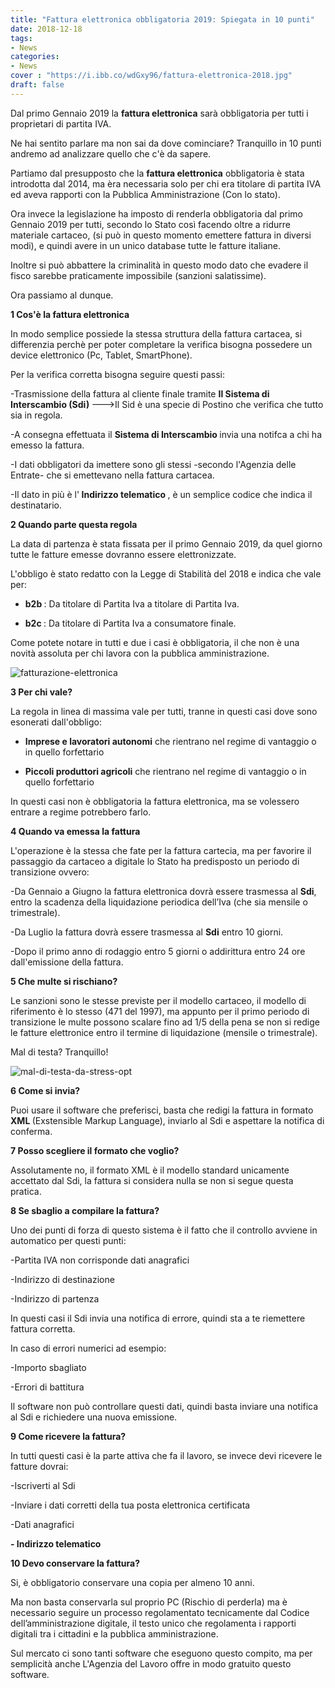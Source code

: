 ```yaml
---
title: "Fattura elettronica obbligatoria 2019: Spiegata in 10 punti"
date: 2018-12-18
tags:
- News
categories:
- News
cover : "https://i.ibb.co/wdGxy96/fattura-elettronica-2018.jpg"
draft: false
---
```


Dal primo Gennaio 2019 la <strong>fattura elettronica</strong> sarà obbligatoria per tutti i proprietari di partita IVA.

Ne hai sentito parlare ma non sai da dove cominciare? Tranquillo in 10 punti andremo ad analizzare quello che c'è da sapere.

Partiamo dal presupposto che la <strong>fattura elettronica</strong> obbligatoria è stata introdotta dal 2014, ma èra necessaria solo per chi era titolare di partita IVA ed aveva rapporti con la Pubblica Amministrazione (Con lo stato).

Ora invece la legislazione ha imposto di renderla obbligatoria dal primo Gennaio 2019 per tutti, secondo lo Stato così facendo oltre a ridurre materiale cartaceo, (si può in questo momento emettere fattura in diversi modi), e quindi avere in un unico database tutte le fatture italiane.

Inoltre si può abbattere la criminalità in questo modo dato che evadere il fisco sarebbe praticamente impossibile (sanzioni salatissime).

Ora passiamo al dunque.

<strong> 1 Cos'è la fattura elettronica </strong>

In modo semplice possiede la stessa struttura della fattura cartacea, si differenzia perchè per poter completare la verifica bisogna possedere un device elettronico (Pc, Tablet, SmartPhone).

Per la verifica corretta bisogna seguire questi passi: 

-Trasmissione della fattura al cliente finale tramite <strong> Il Sistema di Interscambio (Sdi) </strong> --->Il Sid è una specie di Postino che verifica che tutto sia in regola.

-A consegna effettuata il <strong> Sistema di Interscambio </strong> invia una notifca a chi ha emesso la fattura.

-I dati obbligatori da imettere sono gli stessi -secondo l'Agenzia delle Entrate- che si emettevano nella fattura cartacea.

-Il dato in più è l'<strong> Indirizzo telematico </strong>, è un semplice codice che indica il destinatario.

<strong> 2 Quando parte questa regola </strong>

La data di partenza è stata fissata per il primo Gennaio 2019, da quel giorno tutte le fatture emesse dovranno essere elettronizzate.

L'obbligo è stato redatto con la Legge di Stabilità del 2018 e indica che vale per:

- <strong> b2b </strong> : Da titolare di Partita Iva a titolare di Partita Iva.

- <strong> b2c </strong> : Da titolare di Partita Iva a consumatore finale.

Come potete notare in tutti e due i casi è obbligatoria, il che non è una novità assoluta per chi lavora con la pubblica amministrazione.

<img src="https://i.ibb.co/61QNsmP/fatturazione-elettronica.jpg" alt="fatturazione-elettronica" border="0">

<strong> 3 Per chi vale? </strong>

La regola in linea di massima vale per tutti, tranne in questi casi dove sono esonerati dall'obbligo:

- <strong>Imprese e lavoratori autonomi</strong> che rientrano nel regime di vantaggio o in quello forfettario

- <strong>Piccoli produttori agricoli</strong> che rientrano nel regime di vantaggio o in quello forfettario

In questi casi non è obbligatoria la fattura elettronica, ma se volessero entrare a regime potrebbero farlo.

<strong> 4 Quando va emessa la fattura </strong>

L'operazione è la stessa che fate per la fattura cartecia, ma per favorire il passaggio da cartaceo a digitale lo Stato ha predisposto un periodo di transizione ovvero:

-Da Gennaio a Giugno la fattura elettronica dovrà essere trasmessa al <strong>Sdi</strong>, entro la scadenza della liquidazione periodica dell’Iva (che sia mensile o trimestrale).

-Da Luglio la fattura dovrà essere trasmessa al <strong>Sdi</strong> entro 10 giorni.

-Dopo il primo anno di rodaggio entro 5 giorni o addirittura entro 24 ore dall'emissione della fattura.

<strong> 5 Che multe si rischiano? </strong>

Le sanzioni sono le stesse previste per il modello cartaceo, il modello di riferimento è lo stesso (471 del 1997), ma appunto per il primo periodo di transizione le multe possono scalare fino ad 1/5 della pena se non si redige le fatture elettronice entro il termine di liquidazione (mensile o trimestrale).

Mal di testa? Tranquillo!

<img src="https://i.ibb.co/VvWM7hk/mal-di-testa-da-stress-opt.jpg" alt="mal-di-testa-da-stress-opt" border="0">

<strong> 6 Come si invia? </strong>

Puoi usare il software che preferisci, basta che redigi la fattura in formato <strong> XML </strong> (Exstensible Markup Language), inviarlo al Sdi e aspettare la notifica di conferma.

<strong> 7 Posso scegliere il formato che voglio? </strong>

Assolutamente no, il formato XML è il modello standard unicamente accettato dal Sdi, la fattura si considera nulla se non si segue questa pratica.

<strong> 8 Se sbaglio a compilare la fattura? </strong>

Uno dei punti di forza di questo sistema è il fatto che il controllo avviene in automatico per questi punti:

-Partita IVA non corrisponde dati anagrafici

-Indirizzo di destinazione

-Indirizzo di partenza

In questi casi il Sdi invia una notifica di errore, quindi sta a te riemettere fattura corretta.

In caso di errori numerici ad esempio:

-Importo sbagliato

-Errori di battitura

Il software non può controllare questi dati, quindi basta inviare una notifica al Sdi e richiedere una nuova emissione.

<strong> 9 Come ricevere la fattura? </strong>

In tutti questi casi è la parte attiva che fa il lavoro, se invece devi ricevere le fatture dovrai:

-Iscriverti al Sdi

-Inviare i dati corretti della tua posta elettronica certificata

-Dati anagrafici

<strong> - Indirizzo telematico </strong>

<strong> 10 Devo conservare la fattura? </strong>

Si, è obbligatorio conservare una copia per almeno 10 anni.

Ma non basta conservarla sul proprio PC (Rischio di perderla) ma è necessario seguire un processo regolamentato tecnicamente dal Codice dell’amministrazione digitale, il testo unico che regolamenta i rapporti digitali tra i cittadini e la pubblica amministrazione.

Sul mercato ci sono tanti software che eseguono questo compito, ma per semplicità anche L'Agenzia del Lavoro offre in modo gratuito questo software.














